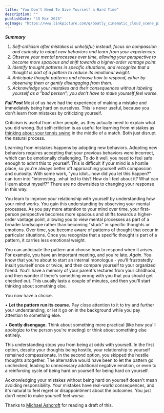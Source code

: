 ```yaml
---
title: "You Don't Need To Give Yourself a Hard Time"
description: ""
publishDate: "15 Mar 2023"
ogImage: "https://www.linkpicture.com/q/boatly_cinematic_cloud_scene_pixel_art_1343fd85-cc1d-43da-93f7-3e9e42865de9.png"
---
```



***Summary***

1. *Self-criticism after mistakes is unhelpful; instead, focus on compassion and curiosity to adopt new behaviors and learn from your experiences.*
2. *Observe your mental processes over time, allowing your perspective to become more spacious and shift towards a higher-order vantage point.*
3. *Identify thought patterns in specific situations, and recognize that a thought is part of a pattern to reduce its emotional weight.*
4. *Anticipate thought patterns and choose how to respond, either by observing them or gently disengaging from them.*
5. *Acknowledge your mistakes and their consequences without labeling yourself as a "bad person"; you don't have to make yourself feel worse.*

***Full Post***
Most of us have had the experience of making a mistake and immediately being hard on ourselves. This is never useful, because you don't learn from mistakes by criticizing yourself.

Criticism is useful from other people, as they actually need to explain what you did wrong. But self-criticism is as useful for learning from mistakes as  [thinking about your tennis swing](https://every.to/expanding-awareness/how-to-get-out-of-your-own-way-at-work#:~:text=they%20come%20from.-,The%20two%20selves,-In%20The%20Inner) in the middle of a match. Both just disrupt the natural process.

Learning from mistakes happens by adopting new behaviors. Adopting new behaviors requires accepting that your previous behaviors were incorrect, which can be emotionally challenging. To do it well, you need to feel safe enough to admit this to yourself. This is difficult if your mind is a hostile place, so you're always better off approaching yourself with compassion and curiosity. With some work, "you idiot…how did you let this happen?" can turn into "interesting…what led to this? How do I feel about it? What can I learn about myself?" There are no downsides to changing your response in this way.

You learn to improve your relationship with yourself by understanding how your mind works. You gain this understanding by observing your mental processes. As you pay more attention to your mind over time, your first-person perspective becomes more spacious and shifts towards a higher-order vantage point, allowing you to view mental processes as part of a broader landscape rather than becoming "stuck" in specific thoughts or emotions. Over time, you become aware of patterns of thought that occur in particular situations. Once you recognize that a specific thought is part of a pattern, it carries less emotional weight.

You can anticipate the pattern and choose how to respond when it arises. For example, you have an important meeting, and you're late. *Again*. You know that you're about to start an internal monologue - you'll frustratedly insult yourself once or twice, and then compare yourself to your organized friend. You'll have a memory of your parent's lectures from your childhood, and then wonder if there's something wrong with you that you should get checked out. This usually lasts a couple of minutes, and then you'll start thinking about something else.

You now have a choice.

• **Let the pattern run its course.** Pay close attention to it to try and further your understanding, or let it go on in the background while you pay attention to something else.

• **Gently disengage.** Think about something more practical (like how you'll apologize to the person you're meeting) or think about something else entirely.

This understanding stops you from being at odds with yourself. In the first option, despite your thoughts being hostile, your relationship to yourself remained compassionate. In the second option, you skipped the hostile thoughts altogether. The alternative would have been to let the pattern go unchecked, leading to unnecessary additional negative emotion, or even to a reinforcing cycle of being hard on yourself for being hard on yourself.

Acknowledging your mistakes without being hard on yourself doesn't mean avoiding responsibility. Your mistakes have real-world consequences, and it's natural to feel regret or disappointment about the outcomes. You just don’t need to make yourself feel *worse.* 



Thanks to [Michael Ashcroft](https://twitter.com/m_ashcroft) for reading a draft of this.
